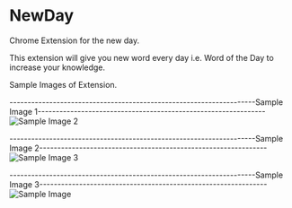 # NewDay

Chrome Extension for the new day.

This extension will give you new word every day i.e. Word of the Day to increase your knowledge.

Sample Images of Extension.


--------------------------------------------------------------------Sample Image 1---------------------------------------------------------------
![Sample Image 2](https://user-images.githubusercontent.com/75477289/121304398-ed727a00-c919-11eb-828e-c48da87a7146.PNG)



--------------------------------------------------------------------Sample Image 2---------------------------------------------------------------
![Sample Image 3](https://user-images.githubusercontent.com/75477289/121304403-eea3a700-c919-11eb-98b0-21075b4dbc55.PNG)



--------------------------------------------------------------------Sample Image 3---------------------------------------------------------------
![Sample Image](https://user-images.githubusercontent.com/75477289/121304406-ef3c3d80-c919-11eb-8182-efe638ba084d.PNG)
